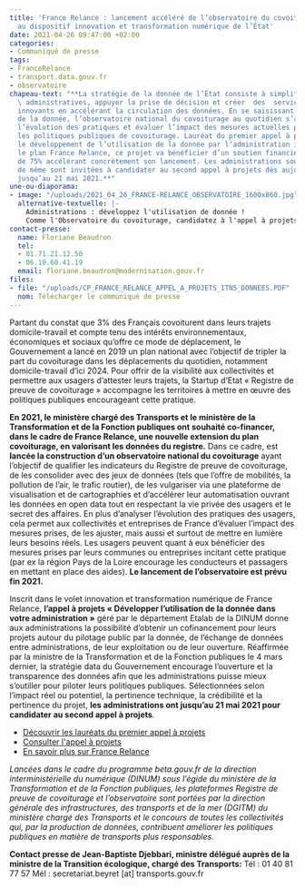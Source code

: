 ```yaml
---
title: 'France Relance : lancement accéléré de l’observatoire du covoiturage grâce
  au dispositif innovation et transformation numérique de l’État'
date: 2021-04-26 09:47:00 +02:00
categories:
- Communiqué de presse
tags:
- FranceRelance
- transport.data.gouv.fr
- observatoire
chapeau-text: "**La stratégie de la donnée de l’État consiste à simplifier les  formalités
  \ administratives, appuyer la prise de décision et créer  des  services  numériques
  innovants en accélérant la circulation des données. En se saisissant de la puissance
  de la donnée, l’observatoire national du covoiturage au quotidien s’attache à suivre
  l’évolution des pratiques et évaluer l’impact des mesures actuelles pour adapter
  les politiques publiques de covoiturage. Lauréat du premier appel à projets incitant
  le développement de l’utilisation de la donnée par l’administration inscrit dans
  le plan France Relance, ce projet va bénéficier d’un soutien financier à hauteur
  de 75% accélérant concrètement son lancement. Les administrations souhaitant faire
  de même sont invitées à candidater au second appel à projets dès aujourd’hui et
  jusqu’au 21 mai 2021.**"
une-ou-diaporama:
- image: "/uploads/2021_04_26_FRANCE-RELANCE_OBSERVATOIRE_1600x860.jpg"
  alternative-textuelle: |-
    Administrations : développez l'utilisation de donnée !
    Comme l'Observatoire du covoiturage, candidatez à l'appel à projets jusqu'au 21 mai 2021
contact-presse:
  name: Floriane Beaudron
  tel:
  - 01.71.21.12.50
  - 06.10.60.41.19
  email: floriane.beaudron@modernisation.gouv.fr
files:
- file: "/uploads/CP_FRANCE_RELANCE_APPEL_A_PROJETS_ITN5_DONNEES.PDF"
  nom: Télécharger le communiqué de presse
---
```


Partant du constat que 3% des Français covoiturent dans leurs trajets domicile-travail et compte tenu des intérêts environnementaux, économiques et sociaux qu’offre ce mode de déplacement, le Gouvernement a lancé en 2019 un plan national avec l’objectif de tripler la part du covoiturage dans les déplacements du quotidien, notamment domicile-travail d’ici 2024. Pour offrir de la visibilité aux collectivités et permettre aux usagers d’attester leurs trajets, la Startup d’Etat « Registre de preuve de covoiturage » accompagne les territoires à mettre en œuvre des politiques publiques encourageant cette pratique.

**En 2021, le ministère chargé des Transports et le ministère de la Transformation et de la Fonction publiques ont souhaité co-financer, dans le cadre de France Relance, une nouvelle extension du plan covoiturage, en valorisant les données du registre.** Dans ce cadre, est **lancée la construction d’un observatoire national du covoiturage** ayant l’objectif de qualifier les indicateurs du Registre de preuve de covoiturage, de les consolider avec des jeux de données (tels que l’offre de mobilités, la pollution de l’air, le trafic routier), de les vulgariser via une plateforme de visualisation et de cartographies et d’accélérer leur automatisation ouvrant les données en open data tout en respectant la vie privée des usagers et le secret des affaires. En plus d’analyser l’évolution des pratiques des usagers, cela permet aux collectivités et entreprises de France d’évaluer l’impact des mesures prises, de les ajuster, mais aussi et surtout de mettre en lumière leurs besoins réels. Les usagers peuvent quant à eux bénéficier des mesures prises par leurs communes ou entreprises incitant cette pratique (par ex la région Pays de la Loire encourage les conducteurs et passagers en mettant en place des aides). **Le lancement de l’observatoire est prévu fin 2021.**

Inscrit dans le volet innovation et transformation numérique de France Relance, **l’appel à projets « Développer l’utilisation de la donnée dans votre administration »** géré par le département Etalab de la DINUM donne aux administrations la possibilité d’obtenir un cofinancement pour leurs projets autour du pilotage public par la donnée, de l’échange de données entre administrations, de leur exploitation ou de leur ouverture. Réaffirmée par la ministre de la Transformation et de la Fonction publiques le 4 mars dernier, la stratégie data du Gouvernement encourage l’ouverture et la transparence des données afin que les administrations puisse mieux s’outiller pour piloter leurs politiques publiques. Sélectionnées selon l’impact réel ou potentiel, la pertinence technique, la crédibilité et la pertinence du projet, **les administrations ont jusqu’au 21 mai 2021 pour candidater au second appel à projets**.

* [Découvrir les lauréats du premier appel à projets](https://www.numerique.gouv.fr/actualites/france-relance-laureats-volet-developper-utilisation-de-la-donnee/) 
* [Consulter l'appel à projets ](https://france-relance.transformation.gouv.fr/96c0-developper-lutilisation-de-la-donnee-dans-vot)
* [En savoir plus sur France Relance](https://france-relance.transformation.gouv.fr/)

*Lancées dans le cadre du programme beta.gouv.fr de la direction interministérielle du numérique (DINUM) sous l’égide du ministère de la Transformation et de la Fonction publiques, les plateformes Registre de preuve de covoiturage et l’observatoire sont portées par la direction générale des infrastructures, des transports et de la mer (DGITM) du ministère chargé des Transports et le concours de toutes les collectivités qui, par la production de données, contribuent améliorer les politiques publiques en matière de transports plus responsables.*

**Contact presse de Jean-Baptiste Djebbari, ministre délégué auprès de la ministre de la Transition écologique, chargé des Transports:**
Tél : 01 40 81 77 57
Mél : secretariat.beyret [at] transports.gouv.fr 